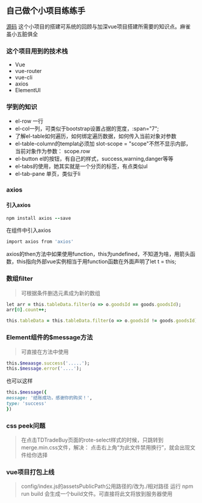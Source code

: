 ## 自己做个小项目练练手
<a href="https://github.com/wuhencut/vue-pos">源码</a>
这个小项目的搭建可系统的回顾与加深vue项目搭建所需要的知识点。麻雀虽小五脏俱全

### 这个项目用到的技术栈
- Vue
- vue-router
- vue-cli
- axios 
- ElementUI

### 学到的知识
- el-row 一行
- el-col一列，可类似于bootstrap设置占据的宽度，:span="7";
- 了解el-table如何遍历，如何绑定遍历数据，如何传入当前对象对参数
- el-table-column的templat必须加 slot-scope = "scope"不然不显示内部， 当前对象作为参数： scope.row
- el-button el的按钮，有自己的样式，success,warning,danger等等
- el-tabs的使用，她其实就是一个分页的标签，有点类似ul
- el-tab-pane 单页，类似于li

### axios
#### 引入axios
```ruby
npm install axios --save
```
在组件中引入axios
```ruby
import axios from 'axios'
```
axios的then方法中如果使用function，this为undefined，不知道为啥，用箭头函数，this指向外部vue实例相当于用function函数在外面声明了let t = this;


### 数组filter
> 可根据条件删选元素成为新的数组
```ruby
let arr = this.tableData.filter(o => o.goodsId == goods.goodsId);
arr[0].count++;

this.tableData = this.tableData.filter(o => o.goodsId != goods.goodsId) // 可看Pos组件代码
```

### Element组件的$message方法
> 可直接在方法中使用
```ruby
this.$meaasge.success('.....');
this.$message.error('....');
```
也可以这样
```ruby
this.$message({
message: '结账成功，感谢你的购买！',
type: 'success'
})
```

### css peek问题
> 在点击TDTradeBuy页面的rote-select样式的时候，只跳转到merge.min.css文件，解决： 点击右上角“为此文件禁用换行”，就会出现文件给你选择


### vue项目打包上线
> config/index.js的assetsPublicPath公用路径的/改为./相对路径
运行 npm run build 会生成一个build文件。可直接将此文将放到服务器使用